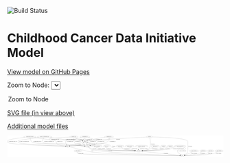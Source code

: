 <link rel='stylesheet' href="assets/style.css">
<link rel='stylesheet' href="https://unpkg.com/leaflet@1.5.1/dist/leaflet.css" integrity="sha512-xwE/Az9zrjBIphAcBb3F6JVqxf46+CDLwfLMHloNu6KEQCAWi6HcDUbeOfBIptF7tcCzusKFjFw2yuvEpDL9wQ==" crossorigin="">
<script type="text/javascript" src="https://code.jquery.com/jquery-3.2.1.min.js"></script>
<script type="text/javascript"  src="https://unpkg.com/leaflet@1.5.1/dist/leaflet.js"></script>
<script type="text/javascript" src="assets/actions.js"></script>

![Build Status](https://github.com/CBIIT/ccdi-model/actions/workflows/model-test-and-deploy.yml/badge.svg)

# Childhood Cancer Data Initiative Model

[View model on GitHub Pages](https://cbiit.github.io/ccdi-model/)



Zoom to Node: <select id="node_select">
  <option value="">Zoom to Node</option>
</select>
<div id="model"></div>

<p>
<a href="./model-desc/ccdi-model.svg">SVG file (in view above)</a>
<p>
<a href="./model-desc">Additional model files</a>
<div id='graph' style='display:off;'>
<svg width="4006pt" height="392pt"
 viewBox="0.00 0.00 4006.21 392.00" xmlns="http://www.w3.org/2000/svg" xmlns:xlink="http://www.w3.org/1999/xlink">
<g id="graph0" class="graph" transform="scale(1 1) rotate(0) translate(4 388)">
<title>Perl</title>
<polygon fill="#ffffff" stroke="transparent" points="-4,4 -4,-388 4002.2114,-388 4002.2114,4 -4,4"/>
<!-- study_admin -->
<g id="node1" class="node">
<title>study_admin</title>
<ellipse fill="none" stroke="#000000" cx="1303.8683" cy="-105" rx="70.3881" ry="18"/>
<text text-anchor="middle" x="1303.8683" y="-101.3" font-family="Times,serif" font-size="14.00" fill="#000000">study_admin</text>
</g>
<!-- study -->
<g id="node19" class="node">
<title>study</title>
<ellipse fill="none" stroke="#000000" cx="3241.8683" cy="-18" rx="36.2938" ry="18"/>
<text text-anchor="middle" x="3241.8683" y="-14.3" font-family="Times,serif" font-size="14.00" fill="#000000">study</text>
</g>
<!-- study_admin&#45;&gt;study -->
<g id="edge11" class="edge">
<title>study_admin&#45;&gt;study</title>
<path fill="none" stroke="#000000" d="M1298.613,-87.0059C1296.5924,-75.967 1296.4729,-62.3869 1304.8683,-54 1322.1296,-36.7564 2900.7258,-21.1846 3194.9427,-18.4308"/>
<polygon fill="#000000" stroke="#000000" points="3195.2897,-21.9278 3205.2565,-18.3346 3195.2243,-14.9281 3195.2897,-21.9278"/>
<text text-anchor="middle" x="1361.3683" y="-57.8" font-family="Times,serif" font-size="14.00" fill="#000000">of_study_admin</text>
</g>
<!-- synonym -->
<g id="node2" class="node">
<title>synonym</title>
<ellipse fill="none" stroke="#000000" cx="2630.8683" cy="-366" rx="51.9908" ry="18"/>
<text text-anchor="middle" x="2630.8683" y="-362.3" font-family="Times,serif" font-size="14.00" fill="#000000">synonym</text>
</g>
<!-- sample -->
<g id="node6" class="node">
<title>sample</title>
<ellipse fill="none" stroke="#000000" cx="1434.8683" cy="-279" rx="44.393" ry="18"/>
<text text-anchor="middle" x="1434.8683" y="-275.3" font-family="Times,serif" font-size="14.00" fill="#000000">sample</text>
</g>
<!-- synonym&#45;&gt;sample -->
<g id="edge21" class="edge">
<title>synonym&#45;&gt;sample</title>
<path fill="none" stroke="#000000" d="M2579.2665,-363.0399C2360.5498,-350.4724 1519.9601,-301.9506 1492.8683,-297 1488.065,-296.1223 1483.1014,-294.973 1478.1927,-293.6792"/>
<polygon fill="#000000" stroke="#000000" points="1478.8387,-290.2244 1468.263,-290.8612 1476.9275,-296.9585 1478.8387,-290.2244"/>
<text text-anchor="middle" x="2049.3683" y="-318.8" font-family="Times,serif" font-size="14.00" fill="#000000">of_synonym</text>
</g>
<!-- participant -->
<g id="node16" class="node">
<title>participant</title>
<ellipse fill="none" stroke="#000000" cx="2429.8683" cy="-105" rx="62.2891" ry="18"/>
<text text-anchor="middle" x="2429.8683" y="-101.3" font-family="Times,serif" font-size="14.00" fill="#000000">participant</text>
</g>
<!-- synonym&#45;&gt;participant -->
<g id="edge22" class="edge">
<title>synonym&#45;&gt;participant</title>
<path fill="none" stroke="#000000" d="M2636.3164,-347.801C2647.7177,-305.6107 2668.951,-200.2182 2616.8683,-141 2601.6119,-123.6535 2547.2881,-114.5177 2501.0956,-109.7976"/>
<polygon fill="#000000" stroke="#000000" points="2501.368,-106.3077 2491.0774,-108.8284 2500.6939,-113.2751 2501.368,-106.3077"/>
<text text-anchor="middle" x="2693.3683" y="-231.8" font-family="Times,serif" font-size="14.00" fill="#000000">of_synonym</text>
</g>
<!-- synonym&#45;&gt;study -->
<g id="edge20" class="edge">
<title>synonym&#45;&gt;study</title>
<path fill="none" stroke="#000000" d="M2682.8617,-365.0971C2846.7673,-361.569 3341.8683,-345.415 3341.8683,-279 3341.8683,-279 3341.8683,-279 3341.8683,-105 3341.8683,-70.9901 3308.5389,-47.2526 3280.3633,-33.2619"/>
<polygon fill="#000000" stroke="#000000" points="3281.6003,-29.976 3271.0612,-28.8901 3278.6228,-36.3112 3281.6003,-29.976"/>
<text text-anchor="middle" x="3384.3683" y="-188.3" font-family="Times,serif" font-size="14.00" fill="#000000">of_synonym</text>
</g>
<!-- follow_up -->
<g id="node3" class="node">
<title>follow_up</title>
<ellipse fill="none" stroke="#000000" cx="1831.8683" cy="-192" rx="55.4913" ry="18"/>
<text text-anchor="middle" x="1831.8683" y="-188.3" font-family="Times,serif" font-size="14.00" fill="#000000">follow_up</text>
</g>
<!-- follow_up&#45;&gt;participant -->
<g id="edge2" class="edge">
<title>follow_up&#45;&gt;participant</title>
<path fill="none" stroke="#000000" d="M1827.9435,-173.9742C1826.6807,-162.9227 1827.3787,-149.3403 1835.8683,-141 1854.1945,-122.9961 2202.7163,-111.2347 2357.1995,-106.8854"/>
<polygon fill="#000000" stroke="#000000" points="2357.6359,-110.3747 2367.5345,-106.5974 2357.4408,-103.3774 2357.6359,-110.3747"/>
<text text-anchor="middle" x="1880.8683" y="-144.8" font-family="Times,serif" font-size="14.00" fill="#000000">of_follow_up</text>
</g>
<!-- radiology_file -->
<g id="node4" class="node">
<title>radiology_file</title>
<ellipse fill="none" stroke="#000000" cx="2086.8683" cy="-192" rx="73.387" ry="18"/>
<text text-anchor="middle" x="2086.8683" y="-188.3" font-family="Times,serif" font-size="14.00" fill="#000000">radiology_file</text>
</g>
<!-- radiology_file&#45;&gt;participant -->
<g id="edge14" class="edge">
<title>radiology_file&#45;&gt;participant</title>
<path fill="none" stroke="#000000" d="M2104.5585,-174.3728C2117.1991,-162.8933 2135.211,-148.6728 2153.8683,-141 2189.8619,-126.1977 2289.8307,-115.7703 2359.0167,-110.0727"/>
<polygon fill="#000000" stroke="#000000" points="2359.3044,-113.5609 2368.9898,-109.2664 2358.7403,-106.5837 2359.3044,-113.5609"/>
<text text-anchor="middle" x="2212.8683" y="-144.8" font-family="Times,serif" font-size="14.00" fill="#000000">of_radiology_file</text>
</g>
<!-- medical_history -->
<g id="node5" class="node">
<title>medical_history</title>
<ellipse fill="none" stroke="#000000" cx="2263.8683" cy="-192" rx="85.2851" ry="18"/>
<text text-anchor="middle" x="2263.8683" y="-188.3" font-family="Times,serif" font-size="14.00" fill="#000000">medical_history</text>
</g>
<!-- medical_history&#45;&gt;participant -->
<g id="edge12" class="edge">
<title>medical_history&#45;&gt;participant</title>
<path fill="none" stroke="#000000" d="M2267.76,-173.9832C2271.0536,-162.9353 2276.8875,-149.3535 2286.8683,-141 2299.0473,-130.8066 2333.0107,-122.0377 2364.7818,-115.7068"/>
<polygon fill="#000000" stroke="#000000" points="2365.8333,-119.0686 2374.9896,-113.7383 2364.5078,-112.1953 2365.8333,-119.0686"/>
<text text-anchor="middle" x="2354.8683" y="-144.8" font-family="Times,serif" font-size="14.00" fill="#000000">of_medical_history</text>
</g>
<!-- pdx -->
<g id="node13" class="node">
<title>pdx</title>
<ellipse fill="none" stroke="#000000" cx="1115.8683" cy="-192" rx="27.8951" ry="18"/>
<text text-anchor="middle" x="1115.8683" y="-188.3" font-family="Times,serif" font-size="14.00" fill="#000000">pdx</text>
</g>
<!-- sample&#45;&gt;pdx -->
<g id="edge5" class="edge">
<title>sample&#45;&gt;pdx</title>
<path fill="none" stroke="#000000" d="M1400.0345,-267.6966C1392.432,-265.3679 1384.4058,-263.0142 1376.8683,-261 1341.6592,-251.5915 1332.1979,-251.9452 1296.8683,-243 1245.8091,-230.0722 1187.22,-213.1837 1150.8702,-202.461"/>
<polygon fill="#000000" stroke="#000000" points="1151.8143,-199.0904 1141.2321,-199.6085 1149.8277,-205.8026 1151.8143,-199.0904"/>
<text text-anchor="middle" x="1333.3683" y="-231.8" font-family="Times,serif" font-size="14.00" fill="#000000">of_sample</text>
</g>
<!-- sample&#45;&gt;participant -->
<g id="edge6" class="edge">
<title>sample&#45;&gt;participant</title>
<path fill="none" stroke="#000000" d="M1466.1677,-266.2886C1471.9799,-264.277 1478.0534,-262.4017 1483.8683,-261 1548.2857,-245.4723 1566.1039,-251.1094 1631.8683,-243 1749.2259,-228.5286 1789.6457,-261.9517 1895.8683,-210 1916.1948,-200.0586 1911.775,-184.4048 1931.8683,-174 2008.7559,-134.1857 2038.1756,-153.396 2123.8683,-141 2204.9836,-129.2661 2298.6171,-118.6821 2360.7269,-112.0748"/>
<polygon fill="#000000" stroke="#000000" points="2361.2231,-115.542 2370.7991,-111.0088 2360.4863,-108.5808 2361.2231,-115.542"/>
<text text-anchor="middle" x="1968.3683" y="-188.3" font-family="Times,serif" font-size="14.00" fill="#000000">of_sample</text>
</g>
<!-- cell_line -->
<g id="node23" class="node">
<title>cell_line</title>
<ellipse fill="none" stroke="#000000" cx="1489.8683" cy="-192" rx="49.2915" ry="18"/>
<text text-anchor="middle" x="1489.8683" y="-188.3" font-family="Times,serif" font-size="14.00" fill="#000000">cell_line</text>
</g>
<!-- sample&#45;&gt;cell_line -->
<g id="edge4" class="edge">
<title>sample&#45;&gt;cell_line</title>
<path fill="none" stroke="#000000" d="M1445.9984,-261.3943C1453.826,-249.0124 1464.4357,-232.2297 1473.2605,-218.2704"/>
<polygon fill="#000000" stroke="#000000" points="1476.3695,-219.9024 1478.7548,-209.5796 1470.4527,-216.1619 1476.3695,-219.9024"/>
<text text-anchor="middle" x="1502.3683" y="-231.8" font-family="Times,serif" font-size="14.00" fill="#000000">of_sample</text>
</g>
<!-- therapeutic_procedure -->
<g id="node7" class="node">
<title>therapeutic_procedure</title>
<ellipse fill="none" stroke="#000000" cx="2484.8683" cy="-192" rx="117.7793" ry="18"/>
<text text-anchor="middle" x="2484.8683" y="-188.3" font-family="Times,serif" font-size="14.00" fill="#000000">therapeutic_procedure</text>
</g>
<!-- therapeutic_procedure&#45;&gt;participant -->
<g id="edge13" class="edge">
<title>therapeutic_procedure&#45;&gt;participant</title>
<path fill="none" stroke="#000000" d="M2448.4226,-174.7731C2441.4135,-169.7337 2434.9827,-163.51 2430.8683,-156 2427.1238,-149.1653 2425.8355,-141.0031 2425.7572,-133.2337"/>
<polygon fill="#000000" stroke="#000000" points="2429.263,-133.2112 2426.2834,-123.044 2422.2723,-132.8502 2429.263,-133.2112"/>
<text text-anchor="middle" x="2523.8683" y="-144.8" font-family="Times,serif" font-size="14.00" fill="#000000">of_therapeutic_procedure</text>
</g>
<!-- molecular_test -->
<g id="node8" class="node">
<title>molecular_test</title>
<ellipse fill="none" stroke="#000000" cx="2738.8683" cy="-192" rx="79.8859" ry="18"/>
<text text-anchor="middle" x="2738.8683" y="-188.3" font-family="Times,serif" font-size="14.00" fill="#000000">molecular_test</text>
</g>
<!-- molecular_test&#45;&gt;participant -->
<g id="edge7" class="edge">
<title>molecular_test&#45;&gt;participant</title>
<path fill="none" stroke="#000000" d="M2703.3957,-175.8527C2691.0304,-169.9337 2677.1753,-162.9706 2664.8683,-156 2654.2493,-149.9855 2653.2329,-145.4479 2641.8683,-141 2596.9051,-123.4022 2543.2623,-114.3971 2501.1867,-109.794"/>
<polygon fill="#000000" stroke="#000000" points="2501.3334,-106.2905 2491.0263,-108.7428 2500.613,-113.2534 2501.3334,-106.2905"/>
<text text-anchor="middle" x="2728.8683" y="-144.8" font-family="Times,serif" font-size="14.00" fill="#000000">of_molecular_test</text>
</g>
<!-- exposure -->
<g id="node9" class="node">
<title>exposure</title>
<ellipse fill="none" stroke="#000000" cx="2889.8683" cy="-192" rx="53.0913" ry="18"/>
<text text-anchor="middle" x="2889.8683" y="-188.3" font-family="Times,serif" font-size="14.00" fill="#000000">exposure</text>
</g>
<!-- exposure&#45;&gt;participant -->
<g id="edge41" class="edge">
<title>exposure&#45;&gt;participant</title>
<path fill="none" stroke="#000000" d="M2857.7289,-177.4403C2844.5623,-171.1997 2829.2941,-163.6043 2815.8683,-156 2805.2493,-149.9855 2804.3803,-145.0512 2792.8683,-141 2740.9547,-122.731 2592.2157,-112.6749 2502.0515,-108.1006"/>
<polygon fill="#000000" stroke="#000000" points="2502.0582,-104.5967 2491.8967,-107.596 2501.7107,-111.5881 2502.0582,-104.5967"/>
<text text-anchor="middle" x="2859.3683" y="-144.8" font-family="Times,serif" font-size="14.00" fill="#000000">of_exposure</text>
</g>
<!-- clinical_measure_file -->
<g id="node10" class="node">
<title>clinical_measure_file</title>
<ellipse fill="none" stroke="#000000" cx="3196.8683" cy="-192" rx="108.5808" ry="18"/>
<text text-anchor="middle" x="3196.8683" y="-188.3" font-family="Times,serif" font-size="14.00" fill="#000000">clinical_measure_file</text>
</g>
<!-- clinical_measure_file&#45;&gt;participant -->
<g id="edge36" class="edge">
<title>clinical_measure_file&#45;&gt;participant</title>
<path fill="none" stroke="#000000" d="M3117.0943,-179.7121C3091.2084,-174.2169 3062.7609,-166.5327 3037.8683,-156 3026.629,-151.2444 3026.454,-144.8353 3014.8683,-141 2967.4059,-125.2882 2648.0334,-112.483 2502.2191,-107.3818"/>
<polygon fill="#000000" stroke="#000000" points="2502.142,-103.8771 2492.0265,-107.0278 2501.899,-110.8729 2502.142,-103.8771"/>
<text text-anchor="middle" x="3167.3683" y="-144.8" font-family="Times,serif" font-size="14.00" fill="#000000">of_clinical_measure_file_participant</text>
</g>
<!-- clinical_measure_file&#45;&gt;study -->
<g id="edge15" class="edge">
<title>clinical_measure_file&#45;&gt;study</title>
<path fill="none" stroke="#000000" d="M3256.2901,-176.8615C3274.6489,-170.9067 3291.4837,-163.6614 3296.8683,-156 3300.7017,-150.5457 3301.2738,-146.0036 3296.8683,-141 3255.1208,-93.5842 3197.6158,-170.4158 3155.8683,-123 3129.9252,-93.5344 3174.1783,-57.9475 3208.2455,-36.6879"/>
<polygon fill="#000000" stroke="#000000" points="3210.3317,-39.5166 3217.077,-31.3464 3206.7089,-33.5269 3210.3317,-39.5166"/>
<text text-anchor="middle" x="3241.8683" y="-101.3" font-family="Times,serif" font-size="14.00" fill="#000000">of_clinical_measure_file</text>
</g>
<!-- cytogenomic_file -->
<g id="node11" class="node">
<title>cytogenomic_file</title>
<ellipse fill="none" stroke="#000000" cx="1434.8683" cy="-366" rx="89.8845" ry="18"/>
<text text-anchor="middle" x="1434.8683" y="-362.3" font-family="Times,serif" font-size="14.00" fill="#000000">cytogenomic_file</text>
</g>
<!-- cytogenomic_file&#45;&gt;sample -->
<g id="edge24" class="edge">
<title>cytogenomic_file&#45;&gt;sample</title>
<path fill="none" stroke="#000000" d="M1434.8683,-347.9735C1434.8683,-336.1918 1434.8683,-320.5607 1434.8683,-307.1581"/>
<polygon fill="#000000" stroke="#000000" points="1438.3684,-307.0033 1434.8683,-297.0034 1431.3684,-307.0034 1438.3684,-307.0033"/>
<text text-anchor="middle" x="1506.3683" y="-318.8" font-family="Times,serif" font-size="14.00" fill="#000000">of_cytogenomic_file</text>
</g>
<!-- cytogenomic_file&#45;&gt;pdx -->
<g id="edge25" class="edge">
<title>cytogenomic_file&#45;&gt;pdx</title>
<path fill="none" stroke="#000000" d="M1369.692,-353.516C1341.4726,-347.4564 1308.2428,-339.4352 1278.8683,-330 1262.3654,-324.6992 1259.6418,-319.3695 1242.8683,-315 1209.0986,-306.2031 1110.0867,-323.0515 1086.8683,-297 1067.008,-274.7164 1082.6611,-239.997 1097.5857,-216.6469"/>
<polygon fill="#000000" stroke="#000000" points="1100.5198,-218.5557 1103.1945,-208.304 1094.7106,-214.6502 1100.5198,-218.5557"/>
<text text-anchor="middle" x="1158.3683" y="-275.3" font-family="Times,serif" font-size="14.00" fill="#000000">of_cytogenomic_file</text>
</g>
<!-- cytogenomic_file&#45;&gt;cell_line -->
<g id="edge23" class="edge">
<title>cytogenomic_file&#45;&gt;cell_line</title>
<path fill="none" stroke="#000000" d="M1499.3599,-353.4539C1524.5912,-347.6254 1553.5056,-339.7904 1578.8683,-330 1592.0388,-324.916 1594.0723,-320.9642 1606.8683,-315 1626.3923,-305.8999 1639.792,-314.8371 1651.8683,-297 1669.7686,-270.5607 1657.8821,-246.5132 1631.8683,-228 1600.7607,-205.8618 1584.8048,-219.6681 1547.8683,-210 1544.2379,-209.0497 1540.4957,-208.0158 1536.7432,-206.9397"/>
<polygon fill="#000000" stroke="#000000" points="1537.4368,-203.4952 1526.855,-204.0217 1535.4554,-210.209 1537.4368,-203.4952"/>
<text text-anchor="middle" x="1732.3683" y="-275.3" font-family="Times,serif" font-size="14.00" fill="#000000">of_cytogenomic_file</text>
</g>
<!-- sequencing_file -->
<g id="node12" class="node">
<title>sequencing_file</title>
<ellipse fill="none" stroke="#000000" cx="1881.8683" cy="-366" rx="83.3857" ry="18"/>
<text text-anchor="middle" x="1881.8683" y="-362.3" font-family="Times,serif" font-size="14.00" fill="#000000">sequencing_file</text>
</g>
<!-- sequencing_file&#45;&gt;sample -->
<g id="edge38" class="edge">
<title>sequencing_file&#45;&gt;sample</title>
<path fill="none" stroke="#000000" d="M1805.3229,-358.862C1754.3269,-353.2115 1686.0585,-343.9215 1626.8683,-330 1606.3464,-325.1733 1602.238,-320.433 1581.8683,-315 1542.875,-304.5997 1531.9678,-306.9936 1492.8683,-297 1488.4392,-295.8679 1483.8466,-294.603 1479.2729,-293.2827"/>
<polygon fill="#000000" stroke="#000000" points="1479.9443,-289.8309 1469.3614,-290.3338 1477.9481,-296.5402 1479.9443,-289.8309"/>
<text text-anchor="middle" x="1693.3683" y="-318.8" font-family="Times,serif" font-size="14.00" fill="#000000">of_sequencing_file</text>
</g>
<!-- sequencing_file&#45;&gt;pdx -->
<g id="edge37" class="edge">
<title>sequencing_file&#45;&gt;pdx</title>
<path fill="none" stroke="#000000" d="M1881.9177,-347.7935C1880.8954,-336.5224 1877.5305,-322.7643 1867.8683,-315 1837.2545,-290.3996 1549.5365,-315.4525 1514.8683,-297 1497.2134,-287.603 1502.0862,-275.0659 1487.8683,-261 1470.237,-243.5573 1465.9806,-236.9963 1442.8683,-228 1391.0612,-207.8344 1228.9477,-197.5204 1154.2527,-193.7362"/>
<polygon fill="#000000" stroke="#000000" points="1154.0503,-190.222 1143.8899,-193.2248 1153.7053,-197.2135 1154.0503,-190.222"/>
<text text-anchor="middle" x="1581.3683" y="-275.3" font-family="Times,serif" font-size="14.00" fill="#000000">of_sequencing_file</text>
</g>
<!-- sequencing_file&#45;&gt;cell_line -->
<g id="edge39" class="edge">
<title>sequencing_file&#45;&gt;cell_line</title>
<path fill="none" stroke="#000000" d="M1891.5555,-348.1209C1895.7013,-337.9112 1898.4513,-325.1612 1892.8683,-315 1871.316,-275.7742 1849.2777,-277.9828 1807.8683,-261 1698.9174,-216.3171 1662.4223,-237.2807 1547.8683,-210 1544.0542,-209.0917 1540.1243,-208.0674 1536.1928,-206.9801"/>
<polygon fill="#000000" stroke="#000000" points="1537.0599,-203.5876 1526.4815,-204.1774 1535.1189,-210.3131 1537.0599,-203.5876"/>
<text text-anchor="middle" x="1947.3683" y="-275.3" font-family="Times,serif" font-size="14.00" fill="#000000">of_sequencing_file</text>
</g>
<!-- pdx&#45;&gt;sample -->
<g id="edge34" class="edge">
<title>pdx&#45;&gt;sample</title>
<path fill="none" stroke="#000000" d="M1143.6934,-194.1133C1200.854,-198.7504 1329.5136,-210.7934 1369.8683,-228 1378.1957,-231.5507 1394.1139,-243.999 1408.1127,-255.7074"/>
<polygon fill="#000000" stroke="#000000" points="1406.1693,-258.6482 1416.0613,-262.4427 1410.6947,-253.3076 1406.1693,-258.6482"/>
<text text-anchor="middle" x="1415.8683" y="-231.8" font-family="Times,serif" font-size="14.00" fill="#000000">of_pdx</text>
</g>
<!-- pdx&#45;&gt;study -->
<g id="edge35" class="edge">
<title>pdx&#45;&gt;study</title>
<path fill="none" stroke="#000000" d="M1141.8602,-185.0571C1222.563,-163.6039 1468.2965,-99.091 1549.8683,-87 1880.3041,-38.0211 2957.3581,-21.627 3195.1338,-18.5622"/>
<polygon fill="#000000" stroke="#000000" points="3195.222,-22.0614 3205.1766,-18.4343 3195.1328,-15.062 3195.222,-22.0614"/>
<text text-anchor="middle" x="1573.8683" y="-101.3" font-family="Times,serif" font-size="14.00" fill="#000000">of_pdx</text>
</g>
<!-- study_personnel -->
<g id="node14" class="node">
<title>study_personnel</title>
<ellipse fill="none" stroke="#000000" cx="3456.8683" cy="-105" rx="87.1846" ry="18"/>
<text text-anchor="middle" x="3456.8683" y="-101.3" font-family="Times,serif" font-size="14.00" fill="#000000">study_personnel</text>
</g>
<!-- study_personnel&#45;&gt;study -->
<g id="edge19" class="edge">
<title>study_personnel&#45;&gt;study</title>
<path fill="none" stroke="#000000" d="M3426.5261,-88.0559C3406.7763,-77.4359 3380.2464,-63.9279 3355.8683,-54 3332.5314,-44.4961 3305.6898,-35.9099 3283.9164,-29.5084"/>
<polygon fill="#000000" stroke="#000000" points="3284.8787,-26.1433 3274.2998,-26.7255 3282.9327,-32.8674 3284.8787,-26.1433"/>
<text text-anchor="middle" x="3456.3683" y="-57.8" font-family="Times,serif" font-size="14.00" fill="#000000">of_study_personnel</text>
</g>
<!-- diagnosis -->
<g id="node15" class="node">
<title>diagnosis</title>
<ellipse fill="none" stroke="#000000" cx="3015.8683" cy="-192" rx="54.6905" ry="18"/>
<text text-anchor="middle" x="3015.8683" y="-188.3" font-family="Times,serif" font-size="14.00" fill="#000000">diagnosis</text>
</g>
<!-- diagnosis&#45;&gt;participant -->
<g id="edge29" class="edge">
<title>diagnosis&#45;&gt;participant</title>
<path fill="none" stroke="#000000" d="M2978.3505,-178.8916C2961.9105,-172.6673 2942.5934,-164.6903 2925.8683,-156 2915.0389,-150.3731 2914.4259,-144.9192 2902.8683,-141 2830.7561,-116.5467 2616.0235,-108.6367 2502.3376,-106.1293"/>
<polygon fill="#000000" stroke="#000000" points="2502.399,-102.6299 2492.3269,-105.9168 2502.2503,-109.6284 2502.399,-102.6299"/>
<text text-anchor="middle" x="2970.3683" y="-144.8" font-family="Times,serif" font-size="14.00" fill="#000000">of_diagnosis</text>
</g>
<!-- participant&#45;&gt;study -->
<g id="edge1" class="edge">
<title>participant&#45;&gt;study</title>
<path fill="none" stroke="#000000" d="M2488.592,-98.7082C2642.8602,-82.1794 3057.2364,-37.782 3195.9272,-22.9223"/>
<polygon fill="#000000" stroke="#000000" points="3196.6258,-26.3675 3206.196,-21.822 3195.88,-19.4074 3196.6258,-26.3675"/>
<text text-anchor="middle" x="2935.3683" y="-57.8" font-family="Times,serif" font-size="14.00" fill="#000000">of_participant</text>
</g>
<!-- methylation_array_file -->
<g id="node17" class="node">
<title>methylation_array_file</title>
<ellipse fill="none" stroke="#000000" cx="415.8683" cy="-366" rx="115.8798" ry="18"/>
<text text-anchor="middle" x="415.8683" y="-362.3" font-family="Times,serif" font-size="14.00" fill="#000000">methylation_array_file</text>
</g>
<!-- methylation_array_file&#45;&gt;sample -->
<g id="edge31" class="edge">
<title>methylation_array_file&#45;&gt;sample</title>
<path fill="none" stroke="#000000" d="M500.2247,-353.5995C513.4872,-351.6947 527.0471,-349.7733 539.8683,-348 651.3228,-332.5846 678.719,-324.0719 790.8683,-315 920.7278,-304.4955 1248.3716,-318.504 1376.8683,-297 1381.6841,-296.1941 1386.6557,-295.0906 1391.5691,-293.8237"/>
<polygon fill="#000000" stroke="#000000" points="1392.8214,-297.1076 1401.5043,-291.0365 1390.9305,-290.3678 1392.8214,-297.1076"/>
<text text-anchor="middle" x="882.3683" y="-318.8" font-family="Times,serif" font-size="14.00" fill="#000000">of_methylation_array_file</text>
</g>
<!-- methylation_array_file&#45;&gt;pdx -->
<g id="edge32" class="edge">
<title>methylation_array_file&#45;&gt;pdx</title>
<path fill="none" stroke="#000000" d="M318.8544,-356.1543C204.6158,-343.5644 27.7782,-320.5598 7.8683,-297 -2.4592,-284.7794 -2.7396,-272.978 7.8683,-261 44.1197,-220.0664 886.9674,-197.4798 1077.7271,-192.8821"/>
<polygon fill="#000000" stroke="#000000" points="1077.9237,-196.3785 1087.8372,-192.6406 1077.7565,-189.3805 1077.9237,-196.3785"/>
<text text-anchor="middle" x="99.3683" y="-275.3" font-family="Times,serif" font-size="14.00" fill="#000000">of_methylation_array_file</text>
</g>
<!-- methylation_array_file&#45;&gt;cell_line -->
<g id="edge30" class="edge">
<title>methylation_array_file&#45;&gt;cell_line</title>
<path fill="none" stroke="#000000" d="M418.4214,-347.9351C422.9075,-323.6407 434.6798,-281.166 463.8683,-261 483.8971,-247.1623 1215.0073,-206.7939 1430.6081,-195.1674"/>
<polygon fill="#000000" stroke="#000000" points="1430.9835,-198.6523 1440.7808,-194.6195 1430.607,-191.6624 1430.9835,-198.6523"/>
<text text-anchor="middle" x="555.3683" y="-275.3" font-family="Times,serif" font-size="14.00" fill="#000000">of_methylation_array_file</text>
</g>
<!-- publication -->
<g id="node18" class="node">
<title>publication</title>
<ellipse fill="none" stroke="#000000" cx="3624.8683" cy="-105" rx="63.0888" ry="18"/>
<text text-anchor="middle" x="3624.8683" y="-101.3" font-family="Times,serif" font-size="14.00" fill="#000000">publication</text>
</g>
<!-- publication&#45;&gt;study -->
<g id="edge33" class="edge">
<title>publication&#45;&gt;study</title>
<path fill="none" stroke="#000000" d="M3599.8042,-88.2234C3581.2815,-76.672 3555.0164,-62.0146 3529.8683,-54 3485.9721,-40.0105 3357.8388,-27.6381 3288.2083,-21.7106"/>
<polygon fill="#000000" stroke="#000000" points="3288.2249,-18.1997 3277.9667,-20.8493 3287.6382,-25.1751 3288.2249,-18.1997"/>
<text text-anchor="middle" x="3615.8683" y="-57.8" font-family="Times,serif" font-size="14.00" fill="#000000">of_publication</text>
</g>
<!-- family_relationship -->
<g id="node20" class="node">
<title>family_relationship</title>
<ellipse fill="none" stroke="#000000" cx="1656.8683" cy="-192" rx="100.1823" ry="18"/>
<text text-anchor="middle" x="1656.8683" y="-188.3" font-family="Times,serif" font-size="14.00" fill="#000000">family_relationship</text>
</g>
<!-- family_relationship&#45;&gt;participant -->
<g id="edge42" class="edge">
<title>family_relationship&#45;&gt;participant</title>
<path fill="none" stroke="#000000" d="M1654.8923,-173.9636C1654.7514,-162.7623 1656.7559,-149.0181 1665.8683,-141 1691.551,-118.4015 2171.0839,-108.8565 2357.038,-105.9942"/>
<polygon fill="#000000" stroke="#000000" points="2357.3191,-109.4904 2367.2648,-105.839 2357.2128,-102.4913 2357.3191,-109.4904"/>
<text text-anchor="middle" x="1745.3683" y="-144.8" font-family="Times,serif" font-size="14.00" fill="#000000">of_family_relationship</text>
</g>
<!-- single_cell_sequencing_file -->
<g id="node21" class="node">
<title>single_cell_sequencing_file</title>
<ellipse fill="none" stroke="#000000" cx="686.8683" cy="-366" rx="137.5759" ry="18"/>
<text text-anchor="middle" x="686.8683" y="-362.3" font-family="Times,serif" font-size="14.00" fill="#000000">single_cell_sequencing_file</text>
</g>
<!-- single_cell_sequencing_file&#45;&gt;sample -->
<g id="edge17" class="edge">
<title>single_cell_sequencing_file&#45;&gt;sample</title>
<path fill="none" stroke="#000000" d="M792.1156,-354.3587C847.4914,-347.8854 916.4594,-339.2746 977.8683,-330 1015.3669,-324.3366 1024.2032,-319.423 1061.8683,-315 1201.1397,-298.6453 1238.8804,-321.9671 1376.8683,-297 1381.6731,-296.1306 1386.6377,-294.9867 1391.5469,-293.696"/>
<polygon fill="#000000" stroke="#000000" points="1392.8106,-296.9758 1401.4773,-290.8816 1390.9018,-290.2411 1392.8106,-296.9758"/>
<text text-anchor="middle" x="1170.3683" y="-318.8" font-family="Times,serif" font-size="14.00" fill="#000000">of_single_cell_sequencing_file</text>
</g>
<!-- single_cell_sequencing_file&#45;&gt;pdx -->
<g id="edge18" class="edge">
<title>single_cell_sequencing_file&#45;&gt;pdx</title>
<path fill="none" stroke="#000000" d="M587.6239,-353.4967C447.8427,-335.6554 209.1517,-304.2428 202.8683,-297 192.3833,-284.9143 191.9892,-272.7323 202.8683,-261 233.0912,-228.4068 907.6537,-200.0881 1077.3817,-193.4613"/>
<polygon fill="#000000" stroke="#000000" points="1077.7372,-196.9503 1087.5939,-193.0651 1077.4657,-189.9555 1077.7372,-196.9503"/>
<text text-anchor="middle" x="311.3683" y="-275.3" font-family="Times,serif" font-size="14.00" fill="#000000">of_single_cell_sequencing_file</text>
</g>
<!-- single_cell_sequencing_file&#45;&gt;cell_line -->
<g id="edge16" class="edge">
<title>single_cell_sequencing_file&#45;&gt;cell_line</title>
<path fill="none" stroke="#000000" d="M673.6689,-347.8951C658.5072,-324.7273 638.4333,-284.7579 660.8683,-261 684.8614,-235.5921 940.0283,-245.7225 974.8683,-243 1141.2362,-229.9995 1337.2818,-209.018 1432.3698,-198.4794"/>
<polygon fill="#000000" stroke="#000000" points="1432.8033,-201.9529 1442.3556,-197.3699 1432.0302,-194.9957 1432.8033,-201.9529"/>
<text text-anchor="middle" x="769.3683" y="-275.3" font-family="Times,serif" font-size="14.00" fill="#000000">of_single_cell_sequencing_file</text>
</g>
<!-- study_arm -->
<g id="node22" class="node">
<title>study_arm</title>
<ellipse fill="none" stroke="#000000" cx="3765.8683" cy="-105" rx="59.5901" ry="18"/>
<text text-anchor="middle" x="3765.8683" y="-101.3" font-family="Times,serif" font-size="14.00" fill="#000000">study_arm</text>
</g>
<!-- study_arm&#45;&gt;study -->
<g id="edge40" class="edge">
<title>study_arm&#45;&gt;study</title>
<path fill="none" stroke="#000000" d="M3741.6812,-88.4092C3723.168,-76.6302 3696.533,-61.6085 3670.8683,-54 3600.3314,-33.0889 3384.5745,-23.0498 3288.6678,-19.5278"/>
<polygon fill="#000000" stroke="#000000" points="3288.5205,-16.0203 3278.4012,-19.1589 3288.2691,-23.0158 3288.5205,-16.0203"/>
<text text-anchor="middle" x="3754.3683" y="-57.8" font-family="Times,serif" font-size="14.00" fill="#000000">of_study_arm</text>
</g>
<!-- cell_line&#45;&gt;sample -->
<g id="edge9" class="edge">
<title>cell_line&#45;&gt;sample</title>
<path fill="none" stroke="#000000" d="M1520.9522,-206.0374C1537.658,-215.5972 1552.9481,-229.0151 1542.8683,-243 1541.843,-244.4225 1508.7474,-255.3365 1479.4631,-264.7785"/>
<polygon fill="#000000" stroke="#000000" points="1478.1783,-261.5151 1469.7298,-267.9083 1480.3212,-268.1791 1478.1783,-261.5151"/>
<text text-anchor="middle" x="1587.3683" y="-231.8" font-family="Times,serif" font-size="14.00" fill="#000000">of_cell_line</text>
</g>
<!-- cell_line&#45;&gt;participant -->
<g id="edge8" class="edge">
<title>cell_line&#45;&gt;participant</title>
<path fill="none" stroke="#000000" d="M1510.2531,-175.3421C1526.2264,-163.3626 1549.5767,-148.1153 1572.8683,-141 1646.761,-118.4268 2164.0815,-108.7935 2357.3013,-105.9551"/>
<polygon fill="#000000" stroke="#000000" points="2357.4091,-109.454 2367.3573,-105.8092 2357.3075,-102.4547 2357.4091,-109.454"/>
<text text-anchor="middle" x="1613.3683" y="-144.8" font-family="Times,serif" font-size="14.00" fill="#000000">of_cell_line</text>
</g>
<!-- cell_line&#45;&gt;study -->
<g id="edge10" class="edge">
<title>cell_line&#45;&gt;study</title>
<path fill="none" stroke="#000000" d="M1501.2195,-174.3309C1509.7683,-162.6753 1522.608,-148.264 1537.8683,-141 1691.4049,-67.9158 2937.2155,-27.068 3195.2091,-19.3479"/>
<polygon fill="#000000" stroke="#000000" points="3195.4711,-22.8418 3205.3626,-19.046 3195.263,-15.8449 3195.4711,-22.8418"/>
<text text-anchor="middle" x="1906.3683" y="-101.3" font-family="Times,serif" font-size="14.00" fill="#000000">of_cell_line</text>
</g>
<!-- study_funding -->
<g id="node24" class="node">
<title>study_funding</title>
<ellipse fill="none" stroke="#000000" cx="3920.8683" cy="-105" rx="77.1866" ry="18"/>
<text text-anchor="middle" x="3920.8683" y="-101.3" font-family="Times,serif" font-size="14.00" fill="#000000">study_funding</text>
</g>
<!-- study_funding&#45;&gt;study -->
<g id="edge3" class="edge">
<title>study_funding&#45;&gt;study</title>
<path fill="none" stroke="#000000" d="M3891.4363,-88.3076C3869.0125,-76.4768 3836.9689,-61.4347 3806.8683,-54 3709.032,-29.8351 3405.4109,-21.2845 3288.4553,-18.8385"/>
<polygon fill="#000000" stroke="#000000" points="3288.4559,-15.3379 3278.3867,-18.6335 3288.3133,-22.3365 3288.4559,-15.3379"/>
<text text-anchor="middle" x="3910.8683" y="-57.8" font-family="Times,serif" font-size="14.00" fill="#000000">of_study_funding</text>
</g>
<!-- pathology_file -->
<g id="node25" class="node">
<title>pathology_file</title>
<ellipse fill="none" stroke="#000000" cx="1231.8683" cy="-366" rx="76.0865" ry="18"/>
<text text-anchor="middle" x="1231.8683" y="-362.3" font-family="Times,serif" font-size="14.00" fill="#000000">pathology_file</text>
</g>
<!-- pathology_file&#45;&gt;sample -->
<g id="edge26" class="edge">
<title>pathology_file&#45;&gt;sample</title>
<path fill="none" stroke="#000000" d="M1253.9776,-348.5303C1268.7868,-337.5617 1289.1199,-323.8638 1308.8683,-315 1337.3902,-302.1983 1346.8214,-305.6351 1376.8683,-297 1381.2033,-295.7542 1385.7093,-294.422 1390.2079,-293.0672"/>
<polygon fill="#000000" stroke="#000000" points="1391.4304,-296.3537 1399.9753,-290.0899 1389.3893,-289.6578 1391.4304,-296.3537"/>
<text text-anchor="middle" x="1369.8683" y="-318.8" font-family="Times,serif" font-size="14.00" fill="#000000">of_pathology_file</text>
</g>
<!-- pathology_file&#45;&gt;pdx -->
<g id="edge28" class="edge">
<title>pathology_file&#45;&gt;pdx</title>
<path fill="none" stroke="#000000" d="M1156.967,-362.7304C1030.6407,-356.8494 787.6307,-343.8073 774.8683,-330 770.3431,-325.1044 770.563,-320.0901 774.8683,-315 806.011,-278.1807 841.3922,-323.2148 881.8683,-297 912.8036,-276.9644 897.1607,-248.3829 927.8683,-228 951.9865,-211.991 1030.346,-201.0988 1077.9509,-195.7733"/>
<polygon fill="#000000" stroke="#000000" points="1078.3368,-199.252 1087.8997,-194.6911 1077.5798,-192.2931 1078.3368,-199.252"/>
<text text-anchor="middle" x="966.8683" y="-275.3" font-family="Times,serif" font-size="14.00" fill="#000000">of_pathology_file</text>
</g>
<!-- pathology_file&#45;&gt;cell_line -->
<g id="edge27" class="edge">
<title>pathology_file&#45;&gt;cell_line</title>
<path fill="none" stroke="#000000" d="M1230.3827,-347.6743C1229.0688,-317.8808 1231.2609,-259.1435 1264.8683,-228 1288.3403,-206.2488 1372.0086,-197.6119 1430.4133,-194.2008"/>
<polygon fill="#000000" stroke="#000000" points="1430.8479,-197.6823 1440.6417,-193.6411 1430.4654,-190.6928 1430.8479,-197.6823"/>
<text text-anchor="middle" x="1303.8683" y="-275.3" font-family="Times,serif" font-size="14.00" fill="#000000">of_pathology_file</text>
</g>
</g>
</svg>
</div>
